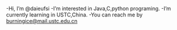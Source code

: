 -Hi, I’m @daieufsi
-I’m interested in Java,C,python programing.
-I’m currently learning in USTC,China.
-You can reach me by burningice@mail.ustc.edu.cn
